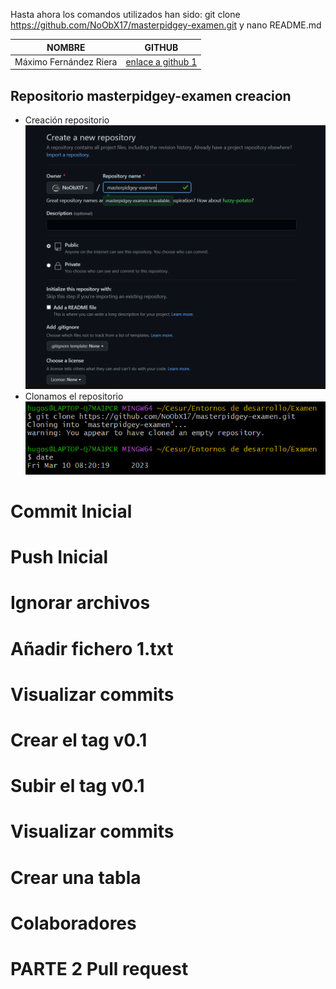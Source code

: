 Hasta ahora los comandos utilizados han sido: 
git clone https://github.com/NoObX17/masterpidgey-examen.git y nano README.md

|NOMBRE                |GITHUB                                              |
|----------------------|------------------------------------------------------------|
|Máximo Fernández Riera|[enlace a github 1](https://github.com/maximofernandezriera)|

## Repositorio masterpidgey-examen creacion
* Creación repositorio
![imagenRepo](https://github.com/NoObX17/masterpidgey-examen/blob/main/capturas/Captura.PNG)
* Clonamos el repositorio
![imagenClone](https://github.com/NoObX17/masterpidgey-examen/blob/main/capturas/CapturaClone.PNG)

# Commit Inicial

# Push Inicial

# Ignorar archivos

# Añadir fichero 1.txt

# Visualizar commits

# Crear el tag v0.1

# Subir el tag v0.1

# Visualizar commits

# Crear una tabla

# Colaboradores

# PARTE 2 Pull request
